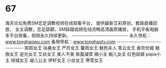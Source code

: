 # 67
海天论坛免费SM恋足调教视频在线观看平台， 提供最新艾彩原创，套路直播回放， 女主调教，恋足舔脚，SM踩踏视频在线流畅高清画质播放， 手机平板电脑多平台观看，视频永久持续更新。 ---------------------------- 永久导航：www.tonghaowu.com  备用导航：www.tonghaotv.com ------------------------------- 熙熙女王 扶桑女王 严厉女王 馨雨女王 魅色夫人 青云女王 香奈优姬 魅族女王 逆光女王 艾丝女王 美人不美 紫露凝萱 婧小主 婉儿女主 红色妖姬 papa小主 倾城女王 凝儿公主 伊轩女王 小丝女王 寒雪女王
